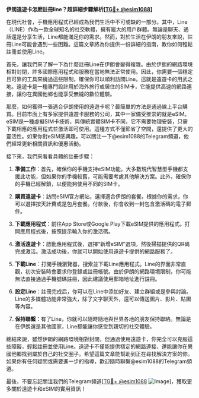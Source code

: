 **伊朗遠遊卡怎麽註冊line？超詳細步驟解析[[TG💪+ @esim1088](https://t.me/s/esim1088)]**

在現代社會，手機應用程式已經成為我們生活中不可或缺的一部分。其中，Line（LINE）作為一款全球知名的社交軟體，擁有龐大的用戶群體。無論是聊天、通話還是分享生活，Line都能滿足你的需求。然而，對於生活在伊朗的朋友來說，註冊Line可能會遇到一些困難。這篇文章將為你提供一份詳細的指南，教你如何輕鬆註冊並使用Line。

首先，讓我們來了解一下為什麼註冊Line在伊朗會變得複雜。由於伊朗的網路環境相對封閉，許多國際應用程式和服務在當地無法正常使用。因此，你需要一個穩定且可靠的工具來繞過這些限制，確保你可以順利訪問Line。這就是遠遊卡的用武之地。遠遊卡是一種專門設計用於海外旅行或居住的SIM卡，它能提供高速的網路連接，讓你在異國他鄉也能享受無縫的數位體驗。

那麼，如何獲得一張適合伊朗使用的遠遊卡呢？最簡單的方法是通過線上平台購買。目前市面上有多家提供遠遊卡服務的公司，其中一家備受推崇的就是eSIM。eSIM是一種虛擬SIM卡技術，與傳統實體SIM卡不同，它不需要物理安裝，只需下載相應的應用程式並激活即可使用。這種方式不僅節省了空間，還提供了更大的靈活性。如果你對eSIM感興趣，可以關注一下@esim1088的Telegram頻道，他們經常更新相關資訊和優惠活動。

接下來，我們來看看具體的註冊步驟：

1. **準備工作**：首先，確保你的手機支持eSIM功能。大多數現代智慧型手機都支援此功能，但如果你的手機較舊，可能需要考慮其他解決方案。此外，確保你的手機已經解鎖，以便能夠使用不同的SIM卡。

2. **購買遠遊卡**：訪問eSIM官方網站，選擇適合伊朗的套餐。根據你的需求，你可以選擇按天計費或是包月套餐。付款後，你會收到一封包含激活碼的電子郵件。

3. **下載應用程式**：前往App Store或Google Play下載eSIM提供的應用程式。打開應用程式後，按照提示輸入你的激活碼。

4. **激活遠遊卡**：啟動應用程式後，選擇“新增eSIM”選項，然後掃描提供的QR碼完成激活。激活成功後，你就可以開始使用遠遊卡提供的網路服務了。

5. **下載Line**：打開手機瀏覽器，搜索並下載Line應用程式。Line的界面非常直觀，初次安裝時會要求你登錄或註冊帳號。由於伊朗的網路環境限制，你可能無法直接通過手機號碼註冊，因此建議使用郵箱地址進行註冊。

6. **設定Line**：註冊完成后，你可以在Line中添加好友、建立群組或是參與討論。Line的多媒體功能非常強大，除了文字聊天外，還可以傳送圖片、影片、貼圖等內容。

7. **保持聯繫**：有了Line，你就可以隨時隨地與世界各地的朋友保持聯絡。無論是在伊朗還是其他國家，Line都能讓你感受到親切的社交體驗。

總結來說，雖然伊朗的網路環境相對封閉，但通過使用遠遊卡，你完全可以克服這些障礙，輕鬆註冊並使用Line。遠遊卡不僅能提供穩定的網路連接，還能讓你在異國他鄉找到屬於自己的社交圈子。希望這篇文章能幫助到正在尋找解決方案的你。如果你有任何疑問或需要進一步的指導，歡迎隨時聯繫@esim1088的Telegram頻道。

最後，不要忘記關注我們的Telegram頻道[[TG💪+ @esim1088](https://t.me/s/esim1088) ![Image](https://i.postimg.cc/4NQfJmqS/Snipaste-2025-05-13-00-14-12.png)]，獲取更多關於遠遊卡和eSIM的實用資訊！